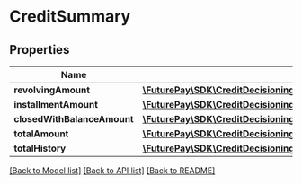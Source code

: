 # CreditSummary

## Properties
Name | Type | Description | Notes
------------ | ------------- | ------------- | -------------
**revolvingAmount** | [**\FuturePay\SDK\CreditDecisioning\Model\CreditSummaryRevolvingAmount**](CreditSummaryRevolvingAmount.md) |  | [optional] 
**installmentAmount** | [**\FuturePay\SDK\CreditDecisioning\Model\CreditSummaryInstallmentAmount**](CreditSummaryInstallmentAmount.md) |  | [optional] 
**closedWithBalanceAmount** | [**\FuturePay\SDK\CreditDecisioning\Model\CreditSummaryClosedWithBalanceAmount**](CreditSummaryClosedWithBalanceAmount.md) |  | [optional] 
**totalAmount** | [**\FuturePay\SDK\CreditDecisioning\Model\CreditSummaryInstallmentAmount**](CreditSummaryInstallmentAmount.md) |  | [optional] 
**totalHistory** | [**\FuturePay\SDK\CreditDecisioning\Model\CreditSummaryTotalHistory**](CreditSummaryTotalHistory.md) |  | [optional] 

[[Back to Model list]](../README.md#documentation-for-models) [[Back to API list]](../README.md#documentation-for-api-endpoints) [[Back to README]](../README.md)


